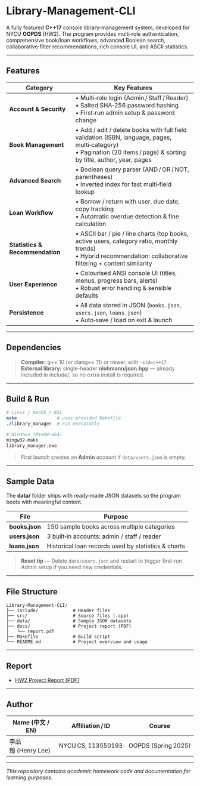 # Library‑Management‑CLI

A fully featured **C++17** console library‑management system, developed for NYCU **OOPDS** (HW2). The program provides multi‑role authentication, comprehensive book/loan workflows, advanced Boolean search, collaborative‑filter recommendations, rich console UI, and ASCII statistics.

---

## Features

| Category                        | Key Features                                                                                                                                                             |
| ------------------------------- | ------------------------------------------------------------------------------------------------------------------------------------------------------------------------ |
| **Account & Security**          | • Multi‑role login (Admin / Staff / Reader)<br>• Salted SHA‑256 password hashing<br>• First‑run admin setup & password change                                            |
| **Book Management**             | • Add / edit / delete books with full field validation (ISBN, language, pages, multi‑category)<br>• Pagination (20 items / page) & sorting by title, author, year, pages |
| **Advanced Search**             | • Boolean query parser (AND / OR / NOT, parentheses)<br>• Inverted index for fast multi‑field lookup                                                                     |
| **Loan Workflow**               | • Borrow / return with user, due date, copy tracking<br>• Automatic overdue detection & fine calculation                                                                 |
| **Statistics & Recommendation** | • ASCII bar / pie / line charts (top books, active users, category ratio, monthly trends)<br>• Hybrid recommendation: collaborative filtering + content similarity       |
| **User Experience**             | • Colourised ANSI console UI (titles, menus, progress bars, alerts)<br>• Robust error handling & sensible defaults                                                       |
| **Persistence**                 | • All data stored in JSON (`books.json`, `users.json`, `loans.json`)<br>• Auto‑save / load on exit & launch                                                              |

---

## Dependencies

> **Compiler:** g++ 10 (or clang++ 11) or newer, with `-std=c++17`<br>
> **External library:** single-header **nlohmann/json.hpp** — already included in *include/*, so no extra install is required.

---

## Build & Run

```bash
# Linux / macOS / WSL
make               # uses provided Makefile
./library_manager  # run executable

# Windows (MinGW‑w64)
mingw32-make
library_manager.exe
```

> First launch creates an **Admin** account if `data/users.json` is empty.

---

## Sample Data

The **data/** folder ships with ready‑made JSON datasets so the program boots with meaningful content.

| File           | Purpose                                             |
| -------------- | --------------------------------------------------- |
| **books.json** | 150 sample books across multiple categories         |
| **users.json** | 3 built‑in accounts: admin / staff / reader         |
| **loans.json** | Historical loan records used by statistics & charts |

> **Reset tip** — Delete `data/users.json` and restart to trigger first‑run *Admin* setup if you need new credentials.

---

## File Structure

```
Library-Management-CLI/
├── include/             # Header files
├── src/                 # Source files (.cpp)
├── data/                # Sample JSON datasets
├── docs/                # Project report (PDF)
│   └── report.pdf
├── Makefile             # Build script
└── README.md            # Project overview and usage
```

---

## Report

* [HW2 Project Report (PDF)](docs/report.pdf)

---

## Author

| Name (中文 / EN)  | Affiliation / ID   | Course              |
| --------------- | ------------------ | ------------------- |
| 李品翰 (Henry Lee) | NYCU CS, 113550193 | OOPDS (Spring 2025) |

---

*This repository contains academic homework code and documentation for learning purposes.*
